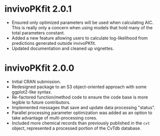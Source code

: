 # invivoPKfit 2.0.1

* Ensured only optimized parameters will be used when calculating AIC. This is really
only a concern when using models that hold many of the total parameters constant.  
* Added a new feature allowing users to calculate log-likelihood from predictions
generated outside invivoPKfit.
* Updated documentation and cleaned up vignettes.


# invivoPKfit 2.0.0

* Initial CRAN submission.  
* Redesigned package to an S3 object-oriented approach with some ggplot2-like syntax.  
* Re-factored function/method code to ensure the code base is more legible to future contributors.  
* Implemented messages that save and update data processing "status".  
* Parallel processing parameter optimization was added as an option to take advantage of multi-processing cores.  
* Included more chemical records than previously published in the `cvt` object, represented a processed portion of the CvTdb database.
